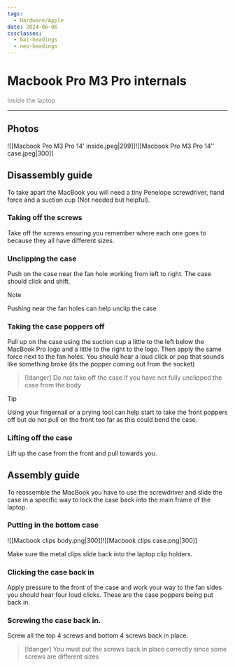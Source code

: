 ```yaml
---
tags:
  - Hardware/Apple
date: 2024-06-06
cssclasses:
  - bai-headings
  - neo-headings
---
```

# Macbook Pro M3 Pro internals
<p class="text-center" style="margin:0;color:gray;">Inside the laptop</p>

***
## Photos
![[Macbook Pro M3 Pro 14' inside.jpeg|299]]![[Macbook Pro M3 Pro 14'' case.jpeg|300]]

## Disassembly guide
To take apart the MacBook you will need a tiny Penelope screwdriver, hand force and a suction cup (Not needed but helpful).
### Taking off the screws
Take off the screws ensuring you remember where each one goes to 
because they all have different sizes.
### Unclipping the case
Push on the case near the fan hole working from left to right. The case should click and shift.

>[!note]
> Pushing near the fan holes can help unclip the case 

### Taking the case poppers off
Pull up on the case using the suction cup a little to the left below the MacBook Pro logo and a little to the right to the logo. Then apply the same force next to the fan holes. You should hear a loud click or pop that sounds like something broke (its the popper coming out from the socket)

>[!danger] 
> Do not take off the case if you have not fully unclipped the case from the body

>[!tip] 
> Using your fingernail or a prying tool can help start to take the front poppers off but do not pull on the front too far as this could bend the case.
### Lifting off the case
Lift up the case from the front and pull towards you.
## Assembly guide
To reassemble the MacBook you have to use the screwdriver and slide the case in a specific way to lock the case back into the main frame of the laptop.
### Putting in the bottom case
![[Macbook clips body.png|300]]![[Macbook clips case.png|300]]

Make sure the metal clips slide back into the laptop clip holders.
### Clicking the case back in
Apply pressure to the front of the case and work your way to the fan sides you should hear four loud clicks. These are the case poppers being put back in.
### Screwing the case back in.
Screw all the top 4 screws and bottom 4 screws back in place.

>[!danger] 
> You must put the screws back in place correctly since some screws are different sizes
